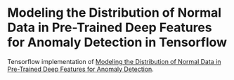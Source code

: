 # Modeling the Distribution of Normal Data in Pre-Trained Deep Features for Anomaly Detection in Tensorflow

Tensorflow implementation of [Modeling the Distribution of Normal Data in Pre-Trained Deep Features for Anomaly Detection](https://arxiv.org/abs/2005.14140).  
